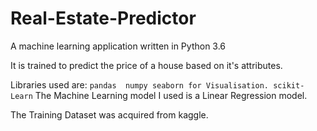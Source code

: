 # Real-Estate-Predictor
A machine learning application written in Python 3.6


It is trained to predict the price of a house based on it's attributes.


Libraries used are:
  `pandas 
  numpy
  seaborn for Visualisation.
  scikit-Learn`
The Machine Learning model I used is a Linear Regression model.


The Training Dataset was acquired from kaggle.
